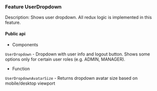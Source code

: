 ### Feature UserDropdown

Description: Shows user dropdown. All redux logic is implemented in this feature.

#### Public api

- Components

`UserDropdown` - Dropdown with user info and logout button. Shows some options only for certain user roles (e.g. ADMIN, MANAGER).

- Function

`UserDropdownAvatarSize` - Returns dropdown avatar size based on mobile/desktop viewport
